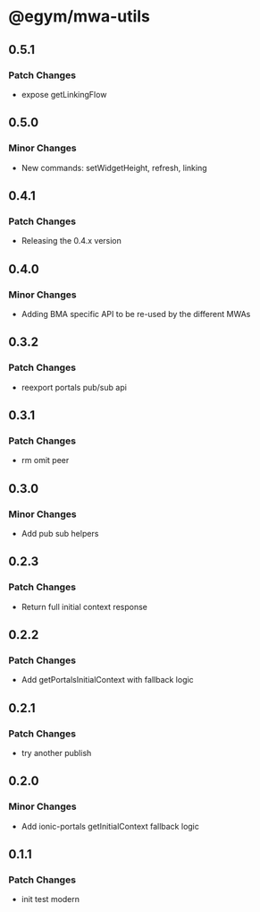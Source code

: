 # @egym/mwa-utils

## 0.5.1

### Patch Changes

- expose getLinkingFlow

## 0.5.0

### Minor Changes

- New commands: setWidgetHeight, refresh, linking

## 0.4.1

### Patch Changes

- Releasing the 0.4.x version

## 0.4.0

### Minor Changes

- Adding BMA specific API to be re-used by the different MWAs

## 0.3.2

### Patch Changes

- reexport portals pub/sub api

## 0.3.1

### Patch Changes

- rm omit peer

## 0.3.0

### Minor Changes

- Add pub sub helpers

## 0.2.3

### Patch Changes

- Return full initial context response

## 0.2.2

### Patch Changes

- Add getPortalsInitialContext with fallback logic

## 0.2.1

### Patch Changes

- try another publish

## 0.2.0

### Minor Changes

- Add ionic-portals getInitialContext fallback logic

## 0.1.1

### Patch Changes

- init test modern
